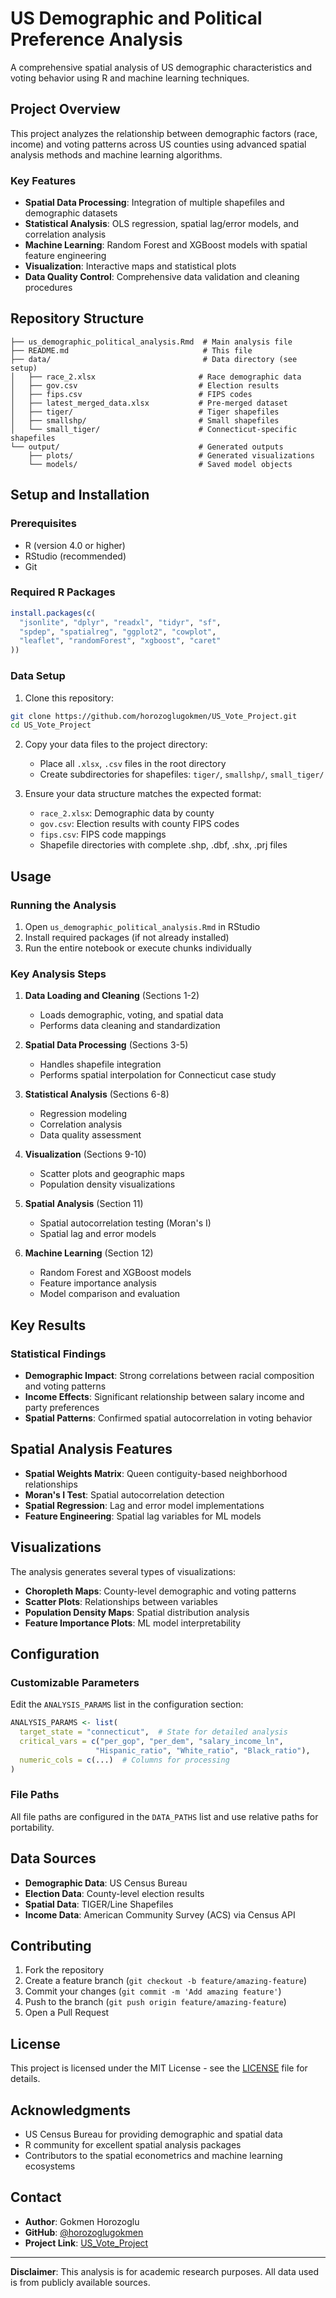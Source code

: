 # US Demographic and Political Preference Analysis

A comprehensive spatial analysis of US demographic characteristics and voting behavior using R and machine learning techniques.

## Project Overview

This project analyzes the relationship between demographic factors (race, income) and voting patterns across US counties using advanced spatial analysis methods and machine learning algorithms.

### Key Features

- **Spatial Data Processing**: Integration of multiple shapefiles and demographic datasets
- **Statistical Analysis**: OLS regression, spatial lag/error models, and correlation analysis
- **Machine Learning**: Random Forest and XGBoost models with spatial feature engineering
- **Visualization**: Interactive maps and statistical plots
- **Data Quality Control**: Comprehensive data validation and cleaning procedures

## Repository Structure

```
├── us_demographic_political_analysis.Rmd  # Main analysis file
├── README.md                              # This file
├── data/                                  # Data directory (see setup)
│   ├── race_2.xlsx                       # Race demographic data
│   ├── gov.csv                           # Election results
│   ├── fips.csv                          # FIPS codes
│   ├── latest_merged_data.xlsx           # Pre-merged dataset
│   ├── tiger/                            # Tiger shapefiles
│   ├── smallshp/                         # Small shapefiles
│   └── small_tiger/                      # Connecticut-specific shapefiles
└── output/                               # Generated outputs
    ├── plots/                            # Generated visualizations
    └── models/                           # Saved model objects
```

## Setup and Installation

### Prerequisites

- R (version 4.0 or higher)
- RStudio (recommended)
- Git

### Required R Packages

```r
install.packages(c(
  "jsonlite", "dplyr", "readxl", "tidyr", "sf", 
  "spdep", "spatialreg", "ggplot2", "cowplot", 
  "leaflet", "randomForest", "xgboost", "caret"
))
```

### Data Setup

1. Clone this repository:
```bash
git clone https://github.com/horozoglugokmen/US_Vote_Project.git
cd US_Vote_Project
```

2. Copy your data files to the project directory:
   - Place all `.xlsx`, `.csv` files in the root directory
   - Create subdirectories for shapefiles: `tiger/`, `smallshp/`, `small_tiger/`

3. Ensure your data structure matches the expected format:
   - `race_2.xlsx`: Demographic data by county
   - `gov.csv`: Election results with county FIPS codes
   - `fips.csv`: FIPS code mappings
   - Shapefile directories with complete .shp, .dbf, .shx, .prj files

## Usage

### Running the Analysis

1. Open `us_demographic_political_analysis.Rmd` in RStudio
2. Install required packages (if not already installed)
3. Run the entire notebook or execute chunks individually

### Key Analysis Steps

1. **Data Loading and Cleaning** (Sections 1-2)
   - Loads demographic, voting, and spatial data
   - Performs data cleaning and standardization

2. **Spatial Data Processing** (Sections 3-5)
   - Handles shapefile integration
   - Performs spatial interpolation for Connecticut case study

3. **Statistical Analysis** (Sections 6-8)
   - Regression modeling
   - Correlation analysis
   - Data quality assessment

4. **Visualization** (Sections 9-10)
   - Scatter plots and geographic maps
   - Population density visualizations

5. **Spatial Analysis** (Section 11)
   - Spatial autocorrelation testing (Moran's I)
   - Spatial lag and error models

6. **Machine Learning** (Section 12)
   - Random Forest and XGBoost models
   - Feature importance analysis
   - Model comparison and evaluation

## Key Results

### Statistical Findings

- **Demographic Impact**: Strong correlations between racial composition and voting patterns
- **Income Effects**: Significant relationship between salary income and party preferences
- **Spatial Patterns**: Confirmed spatial autocorrelation in voting behavior

## Spatial Analysis Features

- **Spatial Weights Matrix**: Queen contiguity-based neighborhood relationships
- **Moran's I Test**: Spatial autocorrelation detection
- **Spatial Regression**: Lag and error model implementations
- **Feature Engineering**: Spatial lag variables for ML models

## Visualizations

The analysis generates several types of visualizations:

- **Choropleth Maps**: County-level demographic and voting patterns
- **Scatter Plots**: Relationships between variables
- **Population Density Maps**: Spatial distribution analysis
- **Feature Importance Plots**: ML model interpretability

## Configuration

### Customizable Parameters

Edit the `ANALYSIS_PARAMS` list in the configuration section:

```r
ANALYSIS_PARAMS <- list(
  target_state = "connecticut",  # State for detailed analysis
  critical_vars = c("per_gop", "per_dem", "salary_income_ln", 
                   "Hispanic_ratio", "White_ratio", "Black_ratio"),
  numeric_cols = c(...)  # Columns for processing
)
```

### File Paths

All file paths are configured in the `DATA_PATHS` list and use relative paths for portability.

## Data Sources

- **Demographic Data**: US Census Bureau
- **Election Data**: County-level election results
- **Spatial Data**: TIGER/Line Shapefiles
- **Income Data**: American Community Survey (ACS) via Census API

## Contributing

1. Fork the repository
2. Create a feature branch (`git checkout -b feature/amazing-feature`)
3. Commit your changes (`git commit -m 'Add amazing feature'`)
4. Push to the branch (`git push origin feature/amazing-feature`)
5. Open a Pull Request

## License

This project is licensed under the MIT License - see the [LICENSE](LICENSE) file for details.

## Acknowledgments

- US Census Bureau for providing demographic and spatial data
- R community for excellent spatial analysis packages
- Contributors to the spatial econometrics and machine learning ecosystems

## Contact

- **Author**: Gokmen Horozoglu
- **GitHub**: [@horozoglugokmen](https://github.com/horozoglugokmen)
- **Project Link**: [US_Vote_Project](https://github.com/horozoglugokmen/US_Vote_Project/blob/main/us_demographic_political_analysis.Rmd)

---

**Disclaimer**: This analysis is for academic research purposes. All data used is from publicly available sources. 